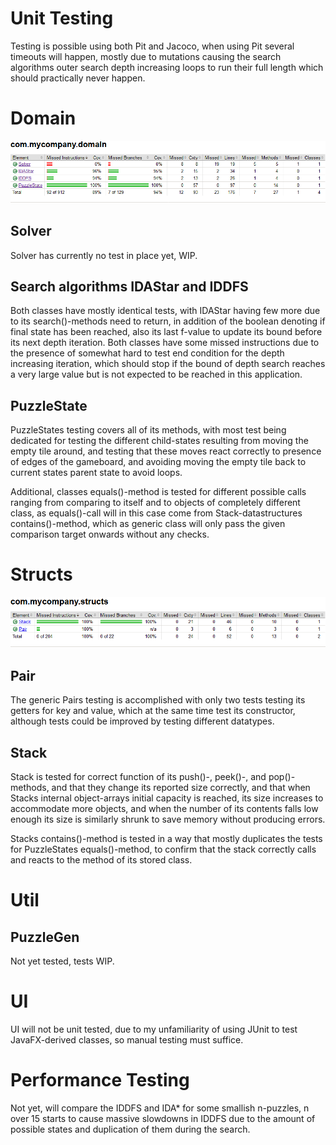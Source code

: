 Unit Testing
============

Testing is possible using both Pit and Jacoco, when using Pit several timeouts will happen, mostly due to mutations causing the search algorithms outer search depth increasing loops to run their full length which should practically never happen.

Domain
======

![Domain testing coverage](https://github.com/MLumme/15PuzzleSolver/blob/master/15puzzlesolver/Docs/Diagrams/domain.png)

Solver
------

Solver has currently no test in place yet, WIP.

Search algorithms IDAStar and IDDFS
-----------------------------------

Both classes have mostly identical tests, with IDAStar having few more due to its search()-methods need to return, in addition of the boolean denoting if final state has been reached, also its last f-value to update its bound before its next depth iteration. Both classes have some missed instructions due to the presence of somewhat hard to test end condition for the depth increasing iteration, which should stop if the bound of depth search reaches a very large value but is not expected to be reached in this application.

PuzzleState
-----------

PuzzleStates testing covers all of its methods, with most test being dedicated for testing the different child-states resulting from moving the empty tile around, and testing that these moves react correctly to presence of edges of the gameboard, and avoiding moving the empty tile back to current states parent state to avoid loops.

Additional, classes equals()-method is tested for different possible calls ranging from comparing to itself and to objects of completely different class, as equals()-call will in this case come from Stack-datastructures contains()-method, which as generic class will only pass the given comparison target onwards without any checks.

Structs
=======

![Structs testing coverage](https://github.com/MLumme/15PuzzleSolver/blob/master/15puzzlesolver/Docs/Diagrams/structs.png)

Pair
----

The generic Pairs testing is accomplished with only two tests testing its getters for key and value, which at the same time test its constructor, although tests could be improved by testing different datatypes.

Stack
-----

Stack is tested for correct function of its push()-, peek()-, and pop()-methods, and that they change its reported size correctly, and that when Stacks internal object-arrays initial capacity is reached, its size increases to accommodate more objects, and when the number of its contents falls low enough its size is similarly shrunk to save memory without producing errors.

Stacks contains()-method is tested in a way that mostly duplicates the tests for PuzzleStates equals()-method, to confirm that the stack correctly calls and reacts to the method of its stored class.

Util
====

PuzzleGen
---------

Not yet tested, tests WIP.

UI
==

UI will not be unit tested, due to my unfamiliarity of using JUnit to test JavaFX-derived classes, so manual testing must suffice.

Performance Testing
===================

Not yet, will compare the IDDFS and IDA* for some smallish n-puzzles, n over 15 starts to cause massive slowdowns in IDDFS due to the amount of possible states and duplication of them during the search.

